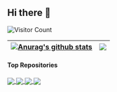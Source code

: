 ## Hi there 👋

<!--
**Narayana-Rao/Narayana-Rao** is a ✨ _special_ ✨ repository because its `README.md` (this file) appears on your GitHub profile.

Here are some ideas to get you started:

- 🔭 I’m currently working on ...
- 🌱 I’m currently learning ...
- 👯 I’m looking to collaborate on ...
- 🤔 I’m looking for help with ...
- 💬 Ask me about ...
- 📫 How to reach me: ...
- 😄 Pronouns: ...
- ⚡ Fun fact: ...
-->
![Visitor Count](https://profile-counter.glitch.me/Narayana-Rao/count.svg)

| <a href="https://github.com/Narayana-Rao"><img align="center" src="https://github-readme-stats.vercel.app/api?username=Narayana-Rao&show_icons=true&include_all_commits=true&theme=buefy&hide_border=true" alt="Anurag's github stats" /></a> | <a href="https://github.com/Narayana-Rao"><img align="center" src="https://github-readme-stats.vercel.app/api/top-langs/?username=Narayana-Rao&layout=compact&theme=buefy&hide_border=true" /></a> |
| ------------- | ------------- |

#### Top Repositories


<a href="https://github.com/Narayana-Rao/PolSAR-tools">
  <img align="center" src="https://github-readme-stats.vercel.app/api/pin/?username=Narayana-Rao&repo=PolSAR-tools&theme=buefy" />
</a>
<a href="https://github.com/Narayana-Rao/dual_pol_descriptors">
  <img align="center" src="https://github-readme-stats.vercel.app/api/pin/?username=Narayana-Rao&repo=dual_pol_descriptors&theme=buefy" />
</a>
<a href="https://github.com/Narayana-Rao/polsartools">
  <img align="center" src="https://github-readme-stats.vercel.app/api/pin/?username=Narayana-Rao&repo=polsartools&theme=buefy" />
</a>
<a href="https://github.com/Narayana-Rao/Narayana-Rao.github.io">
  <img align="center" src="https://github-readme-stats.vercel.app/api/pin/?username=Narayana-Rao&repo=Narayana-Rao.github.io&theme=buefy" />
</a>

<br />
<br />


